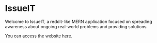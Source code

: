 # IssueIT
Welcome to IssueIT, a reddit-like MERN application focused on spreading awareness about ongoing real-world problems and providing solutions.

You can access the website <a href="https://stellar-kashata-4c1b75.netlify.app/">here</a>.
